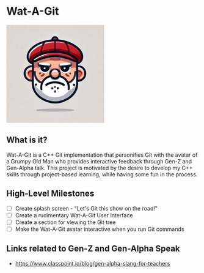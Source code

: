 # Wat-A-Git
![wat-a-git](assets/small-wat-a-git.jpg)

## What is it?

Wat-A-Git is a C++ Git implementation that personifies Git with the avatar of a Grumpy Old Man who provides interactive feedback through Gen-Z and Gen-Alpha talk. This project is motivated by the desire to develop my C++ skills through project-based learning, while having some fun in the process.

## High-Level Milestones

- [ ] Create splash screen - "Let's Git this show on the road!"
- [ ] Create a rudimentary Wat-A-Git User Interface
- [ ] Create a section for viewing the Git tree
- [ ] Make the Wat-A-Git avatar interactive when you run Git commands

## Links related to Gen-Z and Gen-Alpha Speak
- https://www.classpoint.io/blog/gen-alpha-slang-for-teachers
